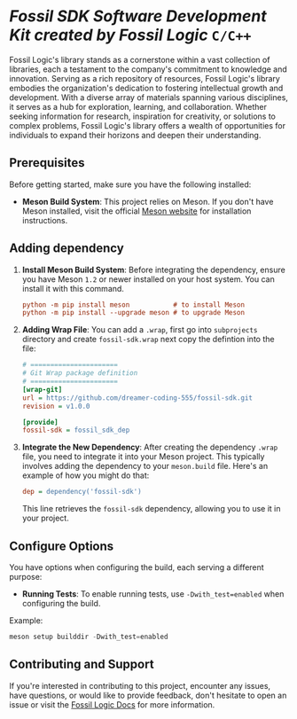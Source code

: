 # ***Fossil SDK Software Development Kit created by Fossil Logic*** `C/C++`

Fossil Logic's library stands as a cornerstone within a vast collection of libraries, each a testament to the company's commitment to knowledge and innovation. Serving as a rich repository of resources, Fossil Logic's library embodies the organization's dedication to fostering intellectual growth and development. With a diverse array of materials spanning various disciplines, it serves as a hub for exploration, learning, and collaboration. Whether seeking information for research, inspiration for creativity, or solutions to complex problems, Fossil Logic's library offers a wealth of opportunities for individuals to expand their horizons and deepen their understanding.

## Prerequisites

Before getting started, make sure you have the following installed:

- **Meson Build System**: This project relies on Meson. If you don't have Meson installed, visit the official [Meson website](https://mesonbuild.com/Getting-meson.html) for installation instructions.

## Adding dependency

1. **Install Meson Build System**: Before integrating the dependency, ensure you have Meson `1.2` or newer installed on your host system. You can install it with this command.

   ```ini
   python -m pip install meson           # to install Meson
   python -m pip install --upgrade meson # to upgrade Meson
   ```

2. **Adding Wrap File**: You can add a `.wrap`, first go into `subprojects` directory and create `fossil-sdk.wrap` next copy the defintion into the file:

   ```ini
   # ======================
   # Git Wrap package definition
   # ======================
   [wrap-git]
   url = https://github.com/dreamer-coding-555/fossil-sdk.git
   revision = v1.0.0

   [provide]
   fossil-sdk = fossil_sdk_dep
   ```

3. **Integrate the New Dependency**: After creating the dependency `.wrap` file, you need to integrate it into your Meson project. This typically involves adding the dependency to your `meson.build` file. Here's an example of how you might do that:

   ```ini
   dep = dependency('fossil-sdk')
   ```

   This line retrieves the `fossil-sdk` dependency, allowing you to use it in your project.
   
## Configure Options

You have options when configuring the build, each serving a different purpose:

- **Running Tests**: To enable running tests, use `-Dwith_test=enabled` when configuring the build.

Example:

```python
meson setup builddir -Dwith_test=enabled
```

## Contributing and Support

If you're interested in contributing to this project, encounter any issues, have questions, or would like to provide feedback, don't hesitate to open an issue or visit the [Fossil Logic Docs](https://fossillogic.com/docs) for more information.

